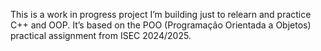 This is a work in progress project I’m building just to relearn and practice C++ and OOP.
It’s based on the POO (Programação Orientada a Objetos) practical assignment from ISEC 2024/2025.
